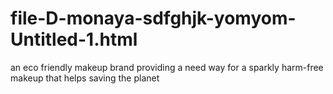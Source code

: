 # file-D-monaya-sdfghjk-yomyom-Untitled-1.html
an eco friendly makeup brand 
providing a need way for a sparkly harm-free makeup that helps saving the planet 
